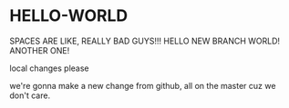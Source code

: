 # HELLO-WORLD
SPACES ARE LIKE, REALLY BAD GUYS!!!
HELLO NEW BRANCH WORLD!
ANOTHER ONE!

local changes please

we're gonna make a new change from github, all on the master cuz we don't care.
